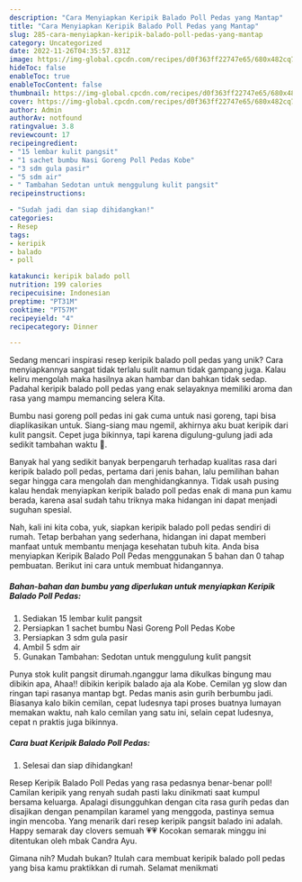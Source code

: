 ```yaml
---
description: "Cara Menyiapkan Keripik Balado Poll Pedas yang Mantap"
title: "Cara Menyiapkan Keripik Balado Poll Pedas yang Mantap"
slug: 285-cara-menyiapkan-keripik-balado-poll-pedas-yang-mantap
category: Uncategorized
date: 2022-11-26T04:35:57.831Z
image: https://img-global.cpcdn.com/recipes/d0f363ff22747e65/680x482cq70/keripik-balado-poll-pedas-foto-resep-utama.jpg
hideToc: false
enableToc: true
enableTocContent: false
thumbnail: https://img-global.cpcdn.com/recipes/d0f363ff22747e65/680x482cq70/keripik-balado-poll-pedas-foto-resep-utama.jpg
cover: https://img-global.cpcdn.com/recipes/d0f363ff22747e65/680x482cq70/keripik-balado-poll-pedas-foto-resep-utama.jpg
author: Admin
authorAv: notfound
ratingvalue: 3.8
reviewcount: 17
recipeingredient:
- "15 lembar kulit pangsit"
- "1 sachet bumbu Nasi Goreng Poll Pedas Kobe"
- "3 sdm gula pasir"
- "5 sdm air"
- " Tambahan Sedotan untuk menggulung kulit pangsit"
recipeinstructions:

- "Sudah jadi dan siap dihidangkan!"
categories:
- Resep
tags:
- keripik
- balado
- poll

katakunci: keripik balado poll 
nutrition: 199 calories
recipecuisine: Indonesian
preptime: "PT31M"
cooktime: "PT57M"
recipeyield: "4"
recipecategory: Dinner

---
```





Sedang mencari inspirasi resep keripik balado poll pedas yang unik? Cara menyiapkannya sangat tidak terlalu sulit namun tidak gampang juga. Kalau keliru mengolah maka hasilnya akan hambar dan bahkan tidak sedap. Padahal keripik balado poll pedas yang enak selayaknya memiliki aroma dan rasa yang mampu memancing selera Kita.





Bumbu nasi goreng poll pedas ini gak cuma untuk nasi goreng, tapi bisa diaplikasikan untuk. Siang-siang mau ngemil, akhirnya aku buat keripik dari kulit pangsit. Cepet juga bikinnya, tapi karena digulung-gulung jadi ada sedikit tambahan waktu 🤭.

Banyak hal yang sedikit banyak berpengaruh terhadap kualitas rasa dari keripik balado poll pedas, pertama dari jenis bahan, lalu pemilihan bahan segar hingga cara mengolah dan menghidangkannya. Tidak usah pusing kalau hendak menyiapkan keripik balado poll pedas enak di mana pun kamu berada, karena asal sudah tahu triknya maka hidangan ini dapat menjadi suguhan spesial.






Nah, kali ini kita coba, yuk, siapkan keripik balado poll pedas sendiri di rumah. Tetap berbahan yang sederhana, hidangan ini dapat memberi manfaat untuk membantu menjaga kesehatan tubuh kita. Anda bisa menyiapkan Keripik Balado Poll Pedas menggunakan 5 bahan dan 0 tahap pembuatan. Berikut ini cara untuk membuat hidangannya.

<!--inarticleads1-->

##### Bahan-bahan dan bumbu yang diperlukan untuk menyiapkan Keripik Balado Poll Pedas:

1. Sediakan 15 lembar kulit pangsit
1. Persiapkan 1 sachet bumbu Nasi Goreng Poll Pedas Kobe
1. Persiapkan 3 sdm gula pasir
1. Ambil 5 sdm air
1. Gunakan  Tambahan: Sedotan untuk menggulung kulit pangsit


Punya stok kulit pangsit dirumah.nganggur lama dikulkas bingung mau dibikin apa, Ahaa!! dibikin keripik balado aja ala Kobe. Cemilan yg slow dan ringan tapi rasanya mantap bgt. Pedas manis asin gurih berbumbu jadi. Biasanya kalo bikin cemilan, cepat ludesnya tapi proses buatnya lumayan memakan waktu, nah kalo cemilan yang satu ini, selain cepat ludesnya, cepat n praktis juga bikinnya. 

<!--inarticleads2-->

##### Cara buat Keripik Balado Poll Pedas:


1. Selesai dan siap dihidangkan!

Resep Keripik Balado Poll Pedas yang rasa pedasnya benar-benar poll! Camilan keripik yang renyah sudah pasti laku dinikmati saat kumpul bersama keluarga. Apalagi disungguhkan dengan cita rasa gurih pedas dan disajikan dengan penampilan karamel yang menggoda, pastinya semua ingin mencoba. Yang menarik dari resep keripik pangsit balado ini adalah. Happy semarak day clovers semuah 💗💗 Kocokan semarak minggu ini ditentukan oleh mbak Candra Ayu. 

Gimana nih? Mudah bukan? Itulah cara membuat keripik balado poll pedas yang bisa kamu praktikkan di rumah. Selamat menikmati
